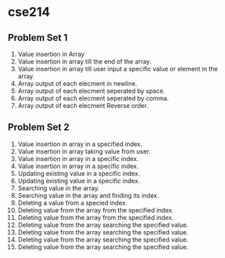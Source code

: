 # cse214
## Problem Set 1
1. Value insertion in Array
2. Value insertion in array till the end of the array.
3. Value insertion in array till user input a specific value or element in the array.
4. Array output of each elecment in newline.
5. Array output of each elecment seperated by space.
6. Array output of each elecment seperated by comma.
7. Array output of each elecment Reverse order.


## Problem Set 2
1. Value insertion in array in a specified index.
2. Value insertion in array taking value from user.
3. Value insertion in array in a specific index.
4. Value insertion in array in a specific index.
5. Updating existing value in a specific index.
6. Updating existing value in a specific index.
7. Searching value in the array.
8. Searching value in the array and finding its index.
9. Deleting a value from a specied index.
10. Deleting value from the array from the specified index.
11. Deleting value from the array from the specified index.
12. Deleting value from the array searching the specified value.
13. Deleting value from the array searching the specified value.
14. Deleting value from the array searching the specified value.
15. Deleting value from the array searching the specified value.
